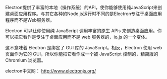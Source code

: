  Electron提供了丰富的本地（操作系统）的API，使你能够使用纯JavaScript来创建桌面应用程序。与其它各种的Node.js运行时不同的是Electron专注于桌面应用程序而不是Web服务器。 

Electron 可以让你使用纯 JavaScript 调用丰富的原生 APIs 来创造桌面应用。你可以把它看作是专注于桌面应用而不是 web 服务器的，io.js 的一个变体。

这不意味着 Electron 是绑定了 GUI 库的 JavaScript。相反，Electron 使用 web 页面作为它的 GUI，所以你能把它看作成一个被 JavaScript 控制的，精简版的 Chromium 浏览器。

electron中文网： http://www.electronjs.org/ 